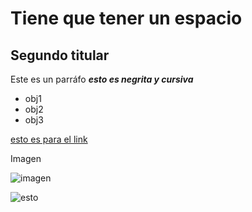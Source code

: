  # Tiene que tener un espacio
 ## Segundo titular
 Este es un parráfo
 _**esto es negrita y cursiva**_


  - obj1
  - obj2
  - obj3

  [esto es para el link](https://www.youtube.com/watch?v=huGd4efgdPA)

  Imagen

  ![imagen](https://www.latercera.com/resizer/v2/UDDPDZH7E5DGXDGX7MKUAG5THE.jpg?quality=80&smart=true&auth=ce480b8687813796b2998e1507df403e7c57791d6092b2628d822d501e3831ad&width=690&height=502) 


 ![esto](README/disco.png)

